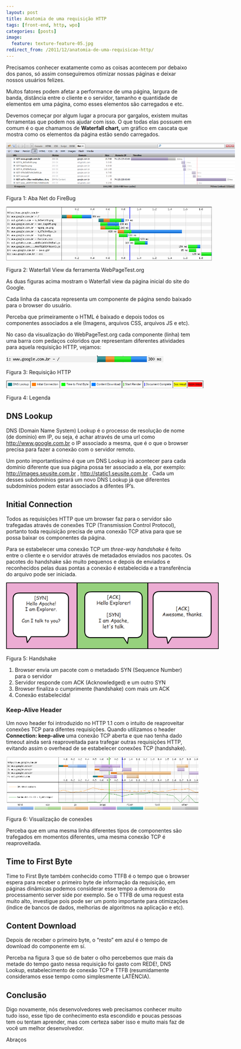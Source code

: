 ```yaml
---
layout: post
title: Anatomia de uma requisição HTTP
tags: [front-end, http, wpo]
categories: [posts]
image:
  feature: texture-feature-05.jpg
redirect_from: /2011/12/anatomia-de-uma-requisicao-http/
---
```

<p>Precisamos conhecer exatamente como as coisas acontecem por debaixo dos panos, só assim conseguiremos otimizar nossas páginas e deixar nossos usuários felizes.</p>
<p>Muitos fatores podem afetar a performance de uma página, largura de banda, distância entre o cliente e o servidor, tamanho e quantidade de elementos em uma página, como esses elementos são carregados e etc.</p>
<p>Devemos começar por algum lugar a procura por gargalos, existem muitas ferramentas que podem nos ajudar com isso. O que todas elas possuem em comum é o que chamamos de <strong>Waterfall chart, </strong>um gráfico em cascata que mostra como os elementos da página estão sendo carregados.</p>
<div id="attachment_229" class="wp-caption aligncenter" style="width: 631px"><img class="size-full wp-image-229     " title="Figura 1: Aba Net do FireBug" src="/images/posts/figura1.png" alt="" width="621" height="125" /><p class="wp-caption-text">Figura 1: Aba Net do FireBug</p></div>
<div id="attachment_230" class="wp-caption aligncenter" style="width: 570px"><img class="size-full wp-image-230  " title="Figura 2: Waterfall View da ferramenta WebPageTest.org" src="/images/posts/figura2.png" alt="" width="560" height="146" /><p class="wp-caption-text">Figura 2: Waterfall View da ferramenta WebPageTest.org</p></div>
<p>As duas figuras acima mostram o Waterfall view da página inicial do site do Google.</p>
<p>Cada linha da cascata representa um componente de página sendo baixado para o browser do usuário.</p>
<p>Perceba que primeiramente o HTML é baixado e depois todos os componentes associados a ele (Imagens, arquivos CSS, arquivos JS e etc).</p>
<p>No caso da visualização do WebPageTest.org cada componente (linha) tem uma barra com pedaços coloridos que representam diferentes atividades para aquela requisição HTTP, vejamos:</p>
<div id="attachment_231" class="wp-caption aligncenter" style="width: 437px"><img class="size-full wp-image-231" title="Figura 3: Requisição HTTP" src="/images/posts/figura3.png" alt="" width="427" height="20" /><p class="wp-caption-text">Figura 3: Requisição HTTP</p></div>
<div id="attachment_232" class="wp-caption aligncenter" style="width: 546px"><img class="size-full wp-image-232  " title="Figura 4: Legenda" src="/images/posts/figura4.png" alt="" width="536" height="21" /><p class="wp-caption-text">Figura 4: Legenda</p></div>
<h2>DNS Lookup</h2>
<p>DNS (Domain Name System) Lookup é o processo de resolução de nome (de domínio) em IP, ou seja, é achar através de uma url como <a href="http://www.google.com.br/">http://www.google.com.br</a> o IP associado a mesma, que é o que o browser precisa para fazer a conexão com o servidor remoto.</p>
<p>Um ponto importantissímo é que um DNS Lookup irá acontecer para cada domínio diferente que sua página possa ter associado a ela, por exemplo: <a href="http://images.seusite.com.br/">http://images.seusite.com.br</a> , <a href="http://static1.seusite.com.br/">http://static1.seusite.com.br</a> . Cada um desses subdomínios gerará um novo DNS Lookup já que diferentes subdomínios podem estar associados a difentes IP’s.</p>
<h2>Initial Connection</h2>
<p>Todos as requisições HTTP que um browser faz para o servidor são trafegadas através de conexões TCP (Transmission Control Protocol), portanto toda requisição precisa de uma conexão TCP ativa para que se possa baixar os componentes da página.</p>
<p>Para se estabelecer uma conexão TCP um <em>three-way handshake</em> é feito entre o cliente e o servidor através de metadados                enviados nos pacotes. Os pacotes do handshake são muito pequenos e depois de enviados e reconhecidos pelas duas pontas a conexão é estabelecida e a transferência do arquivo pode ser iniciada.</p>
<div id="attachment_233" class="wp-caption aligncenter" style="width: 587px"><img class="size-full wp-image-233 " title="Figura 5: Handshake" src="/images/posts/figura5.png" alt="" width="577" height="180" /><p class="wp-caption-text">Figura 5: Handshake</p></div>
<ol>
<li>Browser envia um pacote com o metadado SYN (Sequence Number) para o servidor</li>
<li>Servidor responde com ACK (Acknowledged) e um outro SYN</li>
<li>Browser finaliza o cumprimente (handshake) com mais um ACK</li>
<li>Conexão estabelecida!</li>
</ol>
<h3>Keep-Alive Header</h3>
<p>Um novo header foi introduzido no HTTP 1.1 com o intuito de reaproveitar conexões TCP para difentes requisições. Quando utilizamos o header <strong>Connection: keep-alive </strong>uma conexão TCP aberta e que nao tenha dado timeout ainda será reaproveitada para trafegar outras requisições HTTP, evitando assim o overhead de se estabelecer conexões TCP (handshake).</p>
<div id="attachment_234" class="wp-caption aligncenter" style="width: 532px"><img class="size-full wp-image-234  " title="Figura 6: Visualização de conexões" src="/images/posts/figura6.png" alt="" width="522" height="144" /><p class="wp-caption-text">Figura 6: Visualização de conexões</p></div>
<p>Perceba que em uma mesma linha diferentes tipos de componentes são trafegados em momentos diferentes, uma mesma conexão TCP é reaproveitada.</p>
<h2>Time to First Byte</h2>
<p>Time to First Byte também conhecido como TTFB é o tempo que o browser espera para receber o primeiro byte de informação da requisição, em páginas dinâmicas podemos considerar esse tempo a demora do processamento server side por exemplo. Se o TTFB de uma request esta muito alto, investigue pois pode ser um ponto importante para otimizações (índice de bancos de dados, melhorias de algoritmos na aplicação e etc).</p>
<h2>Content Download</h2>
<p>Depois de receber o primeiro byte, o “resto” em azul é o tempo de download do componente em sí.</p>
<p>Perceba na figura 3 que só de bater o olho percebemos que mais da metade do tempo gasto nessa requisição foi gasto com REDE!, DNS Lookup, estabelecimento de conexão TCP e TTFB (resumidamente consideramos esse tempo como simplesmente LATÊNCIA).</p>
<h2>Conclusão</h2>
<p>Digo novamente, nós desenvolvedores web precisamos conhecer muito tudo isso, esse tipo de conhecimento esta escondido e poucas pessoas tem ou tentam aprender, mas com certeza saber isso e muito mais faz de você um melhor desenvolvedor.</p>
<p>Abraços</p>